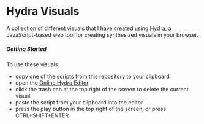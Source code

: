 # Hydra Visuals

A collection of different visuals that I have created using [Hydra](https://github.com/ojack/hydra), a JavaScript-based web tool for creating synthesized visuals in your browser.

##### Getting Started

To use these visuals: 
- copy one of the scripts from this repository to your clipboard
- open the [Online Hydra Editor](https://hydra.ojack.xyz/)
- click the trash can at the top right of the screen to delete the current visual
- paste the script from your clipboard into the editor
- press the play button in the top right of the screen, or press CTRL+SHIFT+ENTER
